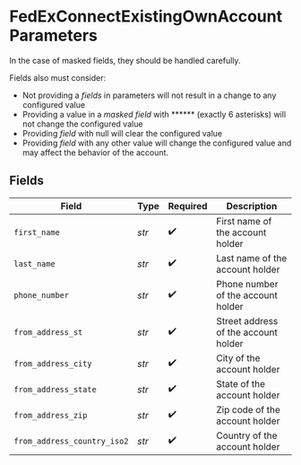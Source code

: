 # FedExConnectExistingOwnAccountParameters

In the case of masked fields, they should be handled carefully.

Fields also must consider: 
- Not providing a *fields* in parameters will not result in a change to any configured value 
- Providing a value in a *masked field* with ****** (exactly 6 asterisks) will not change the configured value 
- Providing *field* with null will clear the configured value 
- Providing *field* with any other value will change the configured value and may affect the behavior of the account.



## Fields

| Field                                | Type                                 | Required                             | Description                          |
| ------------------------------------ | ------------------------------------ | ------------------------------------ | ------------------------------------ |
| `first_name`                         | *str*                                | :heavy_check_mark:                   | First name of the account holder     |
| `last_name`                          | *str*                                | :heavy_check_mark:                   | Last name of the account holder      |
| `phone_number`                       | *str*                                | :heavy_check_mark:                   | Phone number of the account holder   |
| `from_address_st`                    | *str*                                | :heavy_check_mark:                   | Street address of the account holder |
| `from_address_city`                  | *str*                                | :heavy_check_mark:                   | City of the account holder           |
| `from_address_state`                 | *str*                                | :heavy_check_mark:                   | State of the account holder          |
| `from_address_zip`                   | *str*                                | :heavy_check_mark:                   | Zip code of the account holder       |
| `from_address_country_iso2`          | *str*                                | :heavy_check_mark:                   | Country of the account holder        |